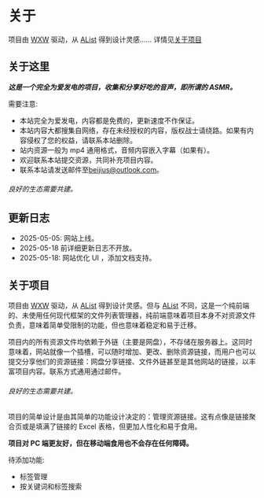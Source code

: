 # 关于

项目由 [WXW](https://github.com/beijiushare/wxw) 驱动，从 [AList](https://github.com/AlistGo/alist) 得到设计灵感…… 详情见[关于项目](#关于项目)

## 关于这里

_**这是一个完全为爱发电的项目，收集和分享好吃的音声，即所谓的 ASMR。**_

需要注意:

- 本站完全为爱发电，内容都是免费的，更新速度不作保证。
- 本站内容大都搜集自网络，存在未经授权的内容，版权战士请绕路。如果有内容侵权了您的权益，请联系本站删除。
- 站内资源一般为 mp4 通用格式，音频内容嵌入字幕（如果有）。
- 欢迎联系本站提交资源，共同补充项目内容。
- 联系本站请发送邮件至[beijius@outlook.com](mailto:<beijius@outlook.com>)。

###### 良好的生态需要共建。

## 更新日志

- 2025-05-05: 网站上线。
- 2025-05-18 前详细更新日志不开放。
- 2025-05-18: 网站优化 UI ，添加文档支持。

## 关于项目

项目由 [WXW](https://github.com/beijiushare/wxw) 驱动，从 [AList](https://github.com/AlistGo/alist) 得到设计灵感。但与 [AList](https://github.com/AlistGo/alist) 不同，这是一个纯前端的、未使用任何现代框架的文件列表管理器，纯前端意味着项目本身不对资源文件负责，意味着简单受限制的功能，但也意味着稳定和易于迁移。

项目内的所有资源文件均依赖于外链（主要是网盘），不存储在服务器上。这同时意味着，网站就像一个插槽，可以随时增加、更改、删除资源链接，而用户也可以提交分享他们的资源链接：网盘分享链接、文件外链甚至是其他网站的链接，以丰富项目内容。联系方式通用通过邮件。

###### 良好的生态需要共建。

项目的简单设计是由其简单的功能设计决定的：管理资源链接。这有点像是链接聚合页或是填满了链接的 Excel 表格，但更加人性化和易于食用。

**项目对 PC 端更友好，但在移动端食用也不会存在任何障碍。**

待添加功能:

- 标签管理
- 按关键词和标签搜索

